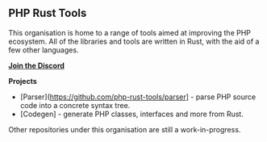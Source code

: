 ## PHP Rust Tools

This organisation is home to a range of tools aimed at improving the PHP ecosystem. All of the libraries and tools are written in Rust, with the aid of a few other languages.

**[Join the Discord](https://discord.gg/mCTx877dsV)**

**Projects**
* [Parser](https://github.com/php-rust-tools/parser] - parse PHP source code into a concrete syntax tree.
* [Codegen] - generate PHP classes, interfaces and more from Rust.

Other repositories under this organisation are still a work-in-progress.
